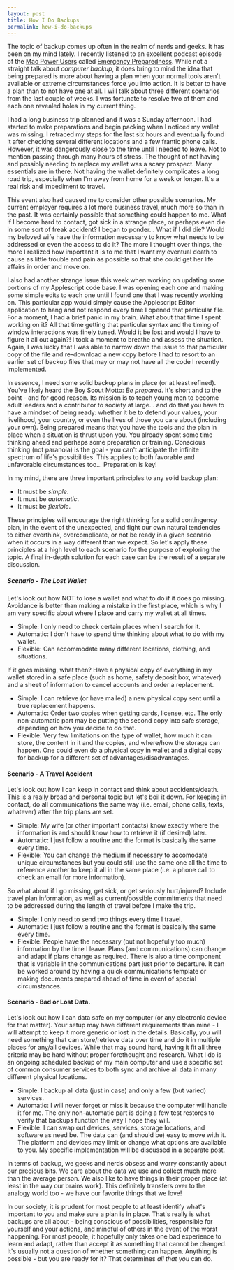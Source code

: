 ```yaml
---
layout: post
title: How I Do Backups
permalink: how-i-do-backups
---
```


The topic of backup comes up often in the realm of nerds and geeks. It has been on my mind lately. I recently listened to an excellent podcast episode of the [Mac Power Users](http://www.relay.fm/mpu) called [Emergency Preparedness](http://www.relay.fm/mpu/269).  While not a straight talk about *computer backup*, it does bring to mind the idea that being prepared is more about having a plan when your normal tools aren't available or extreme circumstances force you into action.  It is better to have a plan than to not have one at all. I will talk about three different scenarios from the last couple of weeks. I was fortunate to resolve two of them and each one revealed holes in my current thing.

I had a long business trip planned and it was a Sunday afternoon. I had started to make preparations and begin packing when I noticed my wallet was missing.  I retraced my steps for the last six hours and eventually found it after checking several different locations and a few frantic phone calls. However, it was dangerously close to the time until I needed to leave. Not to mention passing through many hours of stress.  The thought of not having and possibly needing to replace my wallet was a scary prospect. Many essentials are in there.  Not having the wallet definitely complicates a long road trip, especially when I'm away from home for a week or longer. It's a real risk and impediment to travel.

This event also had caused me to consider other possible scenarios.  My current employer requires a lot more business travel, much more so than in the past.  It was certainly possible that something could happen to me. What if I become hard to contact, got sick in a strange place, or perhaps even die in some sort of freak accident?  I began to ponder... What if I did die? Would my beloved wife have the information necessary to know what needs to be addressed or even the access to do it? The more I thought over things, the more I realized how important it is to me that I want my eventual death to cause as little trouble and pain as possible so that she could get her life affairs in order and move on.

I also had another strange issue this week when working on updating some portions of my Applescript code base.  I was opening each one and making some simple edits to each one until I found one that I was recently working on.  This particular app would simply cause the Applescript Editor application to hang and not respond every time I opened that particular file.  For a moment, I had a brief panic in my brain.  What about that time I spent working on it?  All that time getting that particular syntax and the timing of window interactions was finely tuned.  Would it be lost and would I have to figure it all out again?! I took a moment to breathe and assess the situation. Again, I was lucky that I was able to narrow down the issue to that particular copy of the file and re-download a new copy before I had to resort to an earlier set of backup files that may or may not have all the code I recently implemented.

In essence, I need some solid backup plans in place (or at least refined). You've likely heard the Boy Scout Motto: *Be prepared*. It's short and to the point - and for good reason. Its mission is to teach young men to become adult leaders and a contributor to society at large... and do that you have to have a mindset of being ready: whether it be to defend your values, your livelihood, your country, or even the lives of those you care about (including your own). Being prepared means that you have the tools and the plan in place when a situation is thrust upon you. You already spent some time thinking ahead and perhaps some preparation or training. Conscious thinking (not paranoia) is the goal - you can't anticipate the infinite spectrum of life's possibilities. This applies to both favorable and unfavorable circumstances too... Preparation is key!

In my mind, there are three important principles to any solid backup plan:

- It must be *simple*.
- It must be *automatic*.
- It must be *flexible*.

These principles will encourage the right thinking for a solid contingency plan, in the event of the unexpected, and fight our own natural tendencies to either overthink, overcomplicate, or not be ready in a given scenario when it occurs in a way different than we expect. So let's apply these principles at a high level to each scenario for the purpose of exploring the topic.  A final in-depth solution for each case can be the result of a separate discussion.

##### Scenario - The Lost Wallet
Let's look out how NOT to lose a wallet and what to do if it does go missing. Avoidance is better than making a mistake in the first place, which is why I am very specific about where I place and carry my wallet at all times.

- Simple: I only need to check certain places when I search for it.
- Automatic: I don't have to spend time thinking about what to do with my wallet.
- Flexible: Can accommodate many different locations, clothing, and situations.

If it goes missing, what then? Have a physical copy of everything in my wallet stored in a safe place (such as home, safety deposit box, whatever) and a sheet of information to cancel accounts and order a replacement.

- Simple: I can retrieve (or have mailed) a new physical copy sent until a true replacement happens.
- Automatic: Order two copies when getting cards, license, etc. The only non-automatic part may be putting the second copy into safe storage, depending on how you decide to do that.
- Flexible: Very few limitations on the type of wallet, how much it can store, the content in it and the copies, and where/how the storage can happen. One could even do a physical copy in wallet and a digital copy for backup for a different set of advantages/disadvantages.

#### Scenario - A Travel Accident
Let's look out how I can keep in contact and think about accidents/death. This is a really broad and personal topic but let's boil it down.  For keeping in contact, do all communications the same way (i.e. email, phone calls, texts, whatever) after the trip plans are set.

- Simple: My wife (or other important contacts) know exactly where the information is and should know how to retrieve it (if desired) later.
- Automatic: I just follow a routine and the format is basically the same every time.
- Flexible: You can change the medium if necessary to accomodate unique circumstances but you could still use the same one all the time to reference another to keep it all in the same place (i.e. a phone call to check an email for more information).

So what about if I go missing, get sick, or get seriously hurt/injured? Include travel plan information, as well as current/possible commitments that need to be addressed during the length of travel before I make the trip.

- Simple: I only need to send two things every time I travel.
- Automatic: I just follow a routine and the format is basically the same every time.
- Flexible: People have the necessary (but not hopefully too much) information by the time I leave. Plans (and communications) can change and adapt if plans change as required. There is also a time component that is variable in the communications part just prior to departure.  It can be worked around by having a quick communications template or making documents prepared ahead of time in event of special circumstances.

#### Scenario - Bad or Lost Data.
Let's look out how I can data safe on my computer (or any electronic device for that matter). Your setup may have different requirements than mine - I will attempt to keep it more generic or lost in the details. Basically, you will need something that can store/retrieve data over time and do it in multiple places for any/all devices. While that may sound hard, having it fit all three criteria may be hard without proper forethought and research.  What I do is an ongoing scheduled backup of my main computer and use a specific set of common consumer services to both sync and archive all data in many different physical locations.

- Simple: I backup all data (just in case) and only a few (but varied) services.
- Automatic: I will never forget or miss it because the computer will handle it for me. The only non-automatic part is doing a few test restores to verify that backups function the way I hope they will.
- Flexible: I can swap out devices, services, storage locations, and software as need be. The data can (and should be) easy to move with it.  The platform and devices may limit or change what options are available to you. My specific implementation will be discussed in a separate post.

In terms of backup, we geeks and nerds obsess and worry constantly about our precious bits. We care about the data we use and collect much more than the average person.  We also like to have things in their proper place (at least in the way our brains work).  This definitely transfers over to the analogy world too - we have our favorite things that we love!

In our society, it is prudent for most people to at least identify what's important to you and make sure a plan is in place. That's really is what backups are all about - being conscious of possibilities, responsible for yourself and your actions, and mindful of others in the event of the worst happening.  For most people, it hopefully only takes one bad experience to learn and adapt, rather than accept it as something that cannot be changed.  It's usually not a question of whether something can happen. Anything is possible - but you are ready for it?  That determines *all that you* can do.
